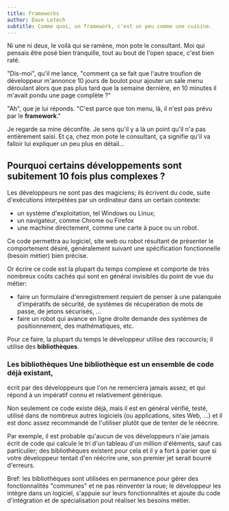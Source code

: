 ```yaml
---
title: Frameworks
author: Dave Letech
subtitle: Comme quoi, un framework, c'est un peu comme une cuisine.
---
```


Ni une ni deux, le voilà qui se ramène, mon pote le consultant. Moi qui pensais
être posé bien tranquille, tout au bout de l'open space, c'est bien raté.

"Dis-moi", qu'il me lance, "comment ça se fait que l'autre troufion de
développeur m'annonce 10 jours de boulot pour ajouter un sale menu déroulant
alors que pas plus tard que la semaine dernière, en 10 minutes il m'avait pondu
une page complète ?"

"Ah", que je lui réponds. "C'est parce que ton menu, là, il n'est pas prévu par
le **framework**."

Je regarde sa mine déconfite. Je sens qu'il y a là un point qu'il n'a pas
entièrement saisi.  Et ça, chez mon pote le consultant, ça signifie qu'il va
falloir lui expliquer un peu plus en détail...

## Pourquoi certains développements sont subitement 10 fois plus complexes ?

Les développeurs ne sont pas des magiciens; ils écrivent du code, suite
d'exécutions interpétées par un ordinateur dans un certain contexte:
- un système d'exploitation, tel Windows ou Linux;
- un navigateur, comme Chrome ou Firefox
- une machine directement, comme une carte à puce ou un robot.

Ce code permettra au logiciel, site web ou robot résultant de présenter le
comportement désiré, généralement suivant une spécification fonctionnelle
(besoin métier) bien précise.

Or écrire ce code est la plupart du temps complexe et comporte de très nombreux
coûts cachés qui sont en général invisibles du point de vue du métier:
- faire un formulaire d'enregistrement requiert de penser à une palanquée
  d'impératifs de sécurité, de systèmes de récupération de mots de passe, de
  jetons sécurisés, ...
- faire un robot qui avance en ligne droite demande des systèmes de
  positionnement, des mathématiques, etc.

Pour ce faire, la plupart du temps le développeur utilise des raccourcis; il
utilise des **bibliothèques**.

### Les bibliothèques Une bibliothèque est un ensemble de code déjà existant,
écrit par des développeurs que l'on ne remerciera jamais assez, et qui répond à
un impératif connu et relativement générique.

Non seulement ce code existe déjà, mais il est en général vérifié, testé,
utilisé dans de nombreux autres logiciels (ou applications, sites Web, ...) et
il est donc assez recommandé de l'utiliser plutôt que de tenter de le réécrire.

Par exemple, il est probable qu'aucun de vos développeurs n'aie jamais écrit de
code qui calcule le tri d'un tableau d'un million d'éléments, sauf cas
particulier; des bibliothèques existent pour cela et il y a fort à parier que si
votre développeur tentait d'en réécrire une, son premier jet serait bourré
d'erreurs.

Bref: les bibliothèques sont utilisées en permanence pour gérer des
fonctionnalités "communes" et ne pas réinventer la roue; le développeur les
intègre dans un logiciel, s'appuie sur leurs fonctionnalités et ajoute du code
d'intégration et de spécialisation pout réaliser les besoins métier.
